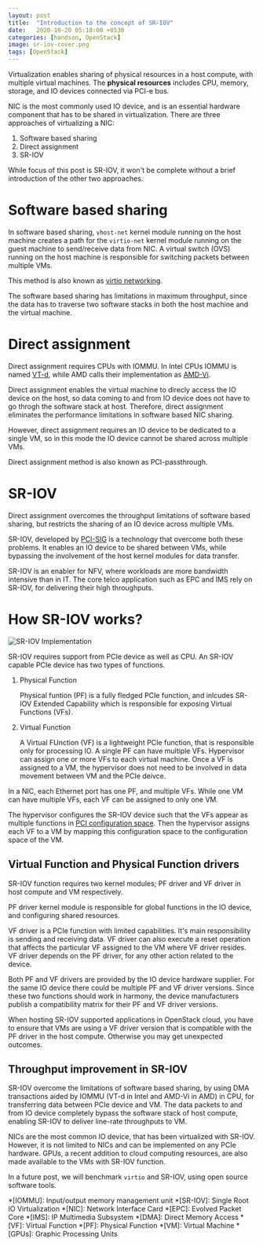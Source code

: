 ```yaml
---
layout: post
title:  "Introduction to the concept of SR-IOV"
date:   2020-10-20 05:10:00 +0530
categories: [handson, OpenStack]
image: sr-iov-cover.png
tags: [OpenStack]
---
```


Virtualization enables sharing of physical resources in a host compute, with multiple virtual machines. The 
**physical resources** includes CPU, memory, storage, and IO devices connected via PCI-e bus. 

NIC is the most commonly used IO device, and is an essential hardware component that has to be shared in virtualization. There are three approaches of virtualizing a NIC:

1. Software based sharing
2. Direct assignment
3. SR-IOV

While focus of this post is SR-IOV, it won't be complete without a brief introduction of the other two approaches. 

# Software based sharing

In software based sharing, `vhost-net` kernel module running on the host machine creates a path for the `virtio-net` kernel module running on the guest machine to send/receive data from NIC. A virtual switch (OVS) running on the host machine is responsible for switching packets between multiple VMs.

This method is also known as [virtio networking][virtio].

The software based sharing has limitations in maximum throughput, since the data has to traverse two software stacks in both the host machine and the virtual machine.

# Direct assignment

Direct assignment requires CPUs with IOMMU. In Intel CPUs IOMMU is named [VT-d], while AMD calls their implementation as [AMD-Vi].

Direct assignment enables the virtual machine to direcly access the IO device on the host, so data coming to and from IO device does not have to go throgh the software stack at host. Therefore, direct assignment eliminates the performance limitations in software based NIC sharing.

However, direct assignment requires an IO device to be dedicated to a single VM, so in this mode the IO device cannot be shared across multiple VMs.

Direct assignment method is also known as PCI-passthrough. 

# SR-IOV

Direct assignment overcomes the throughput limitations of software based sharing, but restricts the sharing of an IO device across multiple VMs.

SR-IOV, developed by [PCI-SIG] is a technology that overcome both these problems. It enables an IO device to be shared between VMs, while bypassing the involvement of the host kernel modules for data transfer.

SR-IOV is an enabler for NFV, where workloads are more bandwidth intensive than in IT. The core telco application such as EPC and IMS rely on SR-IOV, for delivering their high throughputs.

# How SR-IOV works?

![SR-IOV Implementation](/assets/images/sr-iov.png)

SR-IOV requires support from PCIe device as well as CPU. An SR-IOV capable PCIe device has two types of functions.

1. Physical Function

    Physical funtion (PF) is a fully fledged PCIe function, and inlcudes SR-IOV Extended Capability which is responsible for exposing Virtual Functions (VFs). 

2. Virtual Function

    A Virtual FUnction (VF) is a lightweight PCIe function, that is responsible only for processing IO. A single PF can have multiple VFs. Hypervisor can assign one or more VFs to each virtual machine. Once a VF is assigned to a VM, the hypervisor does not need to be involved in data movement between VM and the PCIe deivce.

In a NIC, each Ethernet port has one PF, and multiple VFs. While one VM can have multiple VFs, each VF can be assigned to only one VM.

The hypervisor configures the SR-IOV device such that the VFs appear as multiple functions in [PCI configuration space][pci-config-spce]. Then the hypervisor assigns each VF to a VM by mapping this configuration space to the configuration space of the VM.

## Virtual Function and Physical Function drivers

SR-IOV function requires two kernel modules; PF driver and VF driver in host compute and VM respectively.

PF driver kernel module is responsible for global functions in the IO device, and configuring shared resources. 

VF driver is a PCIe function with limited capabilities. It's main responsibility is sending and receiving data. VF driver can also execute a reset operation that affects the particular VF assigned to the VM where VF driver resides. VF driver depends on the PF driver, for any other action related to the device.

Both PF and VF drivers are provided by the IO device hardware supplier. For the same IO device there could be multiple PF and VF driver versions. Since these two functions should work in harmony, the device manufacturers publish a compatibility matrix for their PF and VF driver versions. 

When hosting SR-IOV supported applications in OpenStack cloud, you have to ensure that VMs are using a VF driver version that is compatible with the PF driver in the host compute. Otherwise you may get unexpected outcomes.

## Throughput improvement in SR-IOV

SR-IOV overcome the limitations of software based sharing, by using DMA transactions aided by IOMMU (VT-d in Intel and AMD-Vi in AMD) in CPU, for transferring data between PCIe device and VM. The data packets to and from IO device completely bypass the software stack of host compute, enabling SR-IOV to deliver line-rate throughputs to VM.

NICs are the most common IO device, that has been virtualized with SR-IOV. However, it is not limited to NICs and can be implemented on any PCIe hardware. GPUs, a recent addition to cloud computing resources, are also made available to the VMs with SR-IOV function.

In a future post, we will benchmark `virtio` and SR-IOV, using open source software tools.

*[IOMMU]: Input/output memory management unit
*[SR-IOV]: Single Root IO Virtualization
*[NIC]: Network Interface Card
*[EPC]: Evolved Packet Core
*[IMS]: IP Multimedia Subsystem
*[DMA]: Direct Memory Access
*[VF]: Virtual Function
*[PF]: Physical Function
*[VM]: Virtual Machine
*[GPUs]: Graphic Processing Units

[pci-id-repo]: https://pci-ids.ucw.cz/
[pci-id-file]: https://pci-ids.ucw.cz/v2.2/pci.ids
[PCI-SIG]: https://pcisig.com/
[pci-config-spce]: https://en.wikipedia.org/wiki/PCI_configuration_space
[virtio]: https://www.linux-kvm.org/page/Virtio
[VT-d]: https://software.intel.com/content/www/us/en/develop/articles/intel-virtualization-technology-for-directed-io-vt-d-enhancing-intel-platforms-for-efficient-virtualization-of-io-devices.html
[AMD-Vi]: http://developer.amd.com/wordpress/media/2013/12/48882_IOMMU.pdf
